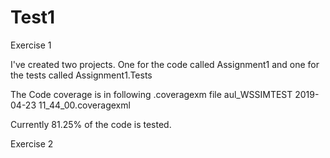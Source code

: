 # Test1

Exercise 1

I've created two projects. One for the code called Assignment1 and one for the tests called Assignment1.Tests

The Code coverage is in following .coveragexm file aul_WSSIMTEST 2019-04-23 11_44_00.coveragexml

Currently 81.25% of the code is tested.

Exercise 2
